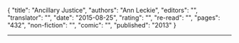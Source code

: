 {
"title": "Ancillary Justice",
"authors": "Ann Leckie",
"editors": "",
"translator": "",
"date": "2015-08-25",
"rating": "",
"re-read": "",
"pages": "432",
"non-fiction": "",
"comic": "",
"published": "2013"
}

---
